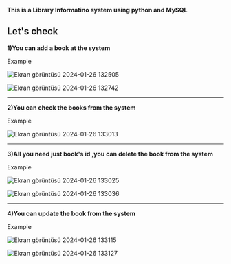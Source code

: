 ********This is a Library Informatino system using python and MySQL********

Let's check 
------------------------------------------------------------------------------------------------------------------------------------------------------------------------------------------------------

**1)You can add a book at the system**



Example


![Ekran görüntüsü 2024-01-26 132505](https://github.com/soykuvvetberat34/Library-Information-System_Python_MySQL/assets/69586522/263c6e71-04dc-4904-8d75-ffef6576ee27)




![Ekran görüntüsü 2024-01-26 132742](https://github.com/soykuvvetberat34/Library-Information-System_Python_MySQL/assets/69586522/a6690d79-6bab-45bf-aaf9-3c5d055178a1)


------------------------------------------------------------------------------------------------------------------------------------------------------------------------------------------------------

**2)You can check the books from the system**


Example


![Ekran görüntüsü 2024-01-26 133013](https://github.com/soykuvvetberat34/Library-Information-System_Python_MySQL/assets/69586522/98062e44-4663-4826-b9cc-e9a2167a5aad)



------------------------------------------------------------------------------------------------------------------------------------------------------------------------------------------------------

**3)All you need just book's id ,you can delete the book from the system**


Example 


![Ekran görüntüsü 2024-01-26 133025](https://github.com/soykuvvetberat34/Library-Information-System_Python_MySQL/assets/69586522/b1249a17-d2bb-49fd-9e28-558754f0d8bc)



![Ekran görüntüsü 2024-01-26 133036](https://github.com/soykuvvetberat34/Library-Information-System_Python_MySQL/assets/69586522/a889afef-eecd-4b24-966e-0d4d7f86afd1)



------------------------------------------------------------------------------------------------------------------------------------------------------------------------------------------------------

**4)You can update the book from the system**

Example 


![Ekran görüntüsü 2024-01-26 133115](https://github.com/soykuvvetberat34/Library-Information-System_Python_MySQL/assets/69586522/030572fb-c152-41d3-93c7-f397fe40f1f9)




![Ekran görüntüsü 2024-01-26 133127](https://github.com/soykuvvetberat34/Library-Information-System_Python_MySQL/assets/69586522/f685c90c-2cc2-40d2-ad2d-1df21958f29b)
